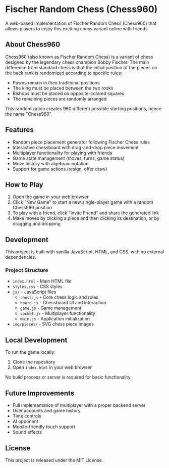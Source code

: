 # Fischer Random Chess (Chess960)

A web-based implementation of Fischer Random Chess (Chess960) that allows players to enjoy this exciting chess variant online with friends.

## About Chess960

Chess960 (also known as Fischer Random Chess) is a variant of chess designed by the legendary chess champion Bobby Fischer. The main difference from standard chess is that the initial position of the pieces on the back rank is randomized according to specific rules:

- Pawns remain in their traditional positions
- The king must be placed between the two rooks
- Bishops must be placed on opposite-colored squares
- The remaining pieces are randomly arranged

This randomization creates 960 different possible starting positions, hence the name "Chess960".

## Features

- Random piece placement generator following Fischer Chess rules
- Interactive chessboard with drag-and-drop piece movement
- Multiplayer functionality for playing with friends
- Game state management (moves, turns, game status)
- Move history with algebraic notation
- Support for game actions (resign, offer draw)

## How to Play

1. Open the game in your web browser
2. Click "New Game" to start a new single-player game with a random Chess960 position
3. To play with a friend, click "Invite Friend" and share the generated link
4. Make moves by clicking a piece and then clicking its destination, or by dragging and dropping

## Development

This project is built with vanilla JavaScript, HTML, and CSS, with no external dependencies.

### Project Structure

- `index.html` - Main HTML file
- `styles.css` - CSS styles
- `js/` - JavaScript files
  - `chess.js` - Core chess logic and rules
  - `board.js` - Chessboard UI and interaction
  - `game.js` - Game management
  - `socket.js` - Multiplayer functionality
  - `main.js` - Application initialization
- `img/pieces/` - SVG chess piece images

## Local Development

To run the game locally:

1. Clone the repository
2. Open `index.html` in your web browser

No build process or server is required for basic functionality.

## Future Improvements

- Full implementation of multiplayer with a proper backend server
- User accounts and game history
- Time controls
- AI opponent
- Mobile-friendly touch support
- Sound effects

## License

This project is released under the MIT License. 